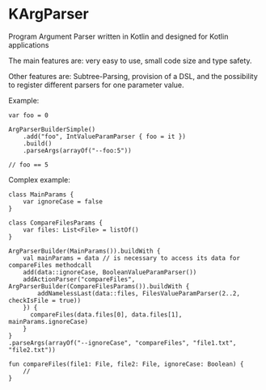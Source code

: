 # KArgParser
Program Argument Parser written in Kotlin and designed for Kotlin applications

The main features are: very easy to use, small code size and type safety.

Other features are: Subtree-Parsing, provision of a DSL, and the possibility to register different parsers for one parameter value. 

Example:

    var foo = 0
    
    ArgParserBuilderSimple()
        .add("foo", IntValueParamParser { foo = it })
        .build()
        .parseArgs(arrayOf("--foo:5"))
    
    // foo == 5


Complex example:

    class MainParams {
        var ignoreCase = false
    }

    class CompareFilesParams {
        var files: List<File> = listOf()
    }

    ArgParserBuilder(MainParams()).buildWith {
        val mainParams = data // is necessary to access its data for compareFiles methodcall
        add(data::ignoreCase, BooleanValueParamParser())
        addActionParser("compareFiles", ArgParserBuilder(CompareFilesParams()).buildWith {
            addNamelessLast(data::files, FilesValueParamParser(2..2, checkIsFile = true))
        }) {
          compareFiles(data.files[0], data.files[1], mainParams.ignoreCase)
        }
    }
    .parseArgs(arrayOf("--ignoreCase", "compareFiles", "file1.txt", "file2.txt"))
    
    fun compareFiles(file1: File, file2: File, ignoreCase: Boolean) {
        //
    }